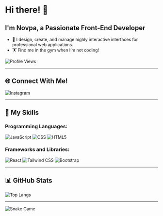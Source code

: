 # Hi there! 👋
## I'm Novpa, a Passionate Front-End Developer

- 🎨 I design, create, and manage highly interactive interfaces for professional web applications.
- 🏋️ Find me in the gym when I’m not coding!

![Profile Views](https://komarev.com/ghpvc/?username=Novpa&color=brightgreen)

---

## 🌐 Connect With Me!
[![Instagram](https://img.shields.io/badge/Instagram-E4405F?style=flat&logo=instagram&logoColor=white)](https://www.instagram.com/novparodriguez/)

---

## 💼 My Skills

### Programming Languages:
![JavaScript](https://img.shields.io/badge/JavaScript-323330?style=flat&logo=javascript&logoColor=F7DF1E)
![CSS](https://img.shields.io/badge/CSS-1572B6?style=flat&logo=css3&logoColor=white)
![HTML5](https://img.shields.io/badge/HTML5-E34F26?style=flat&logo=html5&logoColor=white)

### Frameworks and Libraries:
![React](https://img.shields.io/badge/React-20232A?style=flat&logo=react&logoColor=61DAFB)
![Tailwind CSS](https://img.shields.io/badge/Tailwind_CSS-38B2AC?style=flat&logo=tailwind-css&logoColor=white)
![Bootstrap](https://img.shields.io/badge/Bootstrap-563D7C?style=flat&logo=bootstrap&logoColor=white)

---

## 📊 GitHub Stats
![Top Langs](https://github-readme-stats.vercel.app/api/top-langs/?username=Novpa&layout=compact&theme=radical&hide_border=true)

---
![Snake Game](https://github.com/Novpa/Novpa/blob/main/path/to/your/image.png)
